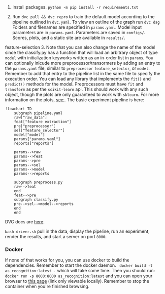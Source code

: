 1. Install packages. `python -m pip install -r requirements.txt`

2. Run `dvc pull && dvc repro` to train the default model according to the pipeline outlined in `dvc.yaml`. To view an outline of the graph run `dvc dag`
Folders and filenames are specified in `params.yaml`. Model input parameters are in `params.yaml`. Parameters are saved in `configs/`. Scores, plots, and a static site are available in `results/`.

feature-selection
3. Note that you can also change the name of the model since the classify.py has a function that will load an arbitrary object of type `model` with initialization keyworks written as an in-order list in `params`. You can optionally inlcude more preprocessor/transormers by adding an entry to the `params.yaml` file, similar to `preprocessor` `feature_selector`, or `model`. Remember to add that entry to the pipeline list in the same file to specify the execution order. You can load any library that implements the `fit()` and `predict()` methods for the model. Preprocessors must have `fit` and `transform` as per the `scikit-learn` api. This should work with any such object, though the plots are only guaranteed to work with `sklearn`. For more information on the plots, [see:](https://www.scikit-yb.org/en/latest/api/contrib/wrapper.html).
The basic experiment pipeline is here:

```mermaid
flowchart TD
	subgraph pipeline.yaml
	raw["raw_data"]
	feat["feature extraction"]
	pre["preprocessor"]
	sel["feature_selector"]
	model["model"]
	params["params.yaml"]
	reports["reports"]

	params-->raw
	params-->feat
	params-->pre
	params-->sel
	params-->model
	params-->reports

	subgraph preprocess.py
	raw-->feat
	end
	feat-->pre
	subgraph classify.py
	pre-->sel-->model-->reports
	end
	end
```
DVC docs are [here](https://dvc.org).

```bash driver.sh``` pull in the data, display the pipeline, run an experiment, render the results, and start a server on port `8000`.

### Docker 
If none of that works for you, you can use docker to build the dependencies. Remember to start the docker daemon.
``` docker build -t as_recognition:latest .```
which will take some time. 
Then you should run:
``` docker run -p 8000:8000 as_recognition:latest```
and you can open your browser to [this page](localhost:8000) (link only viewable locally). 
Remember to stop the container when you're finished browsing.

